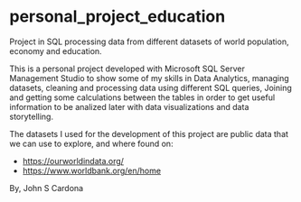 # personal_project_education

Project in SQL processing data from different datasets of world population, economy and education.

This is a personal project developed with Microsoft SQL Server Management Studio to show some of my skills in Data Analytics, managing datasets, cleaning and processing data using different SQL queries, Joining and getting some calculations between the tables in order to get useful information to be analized later with data visualizations and data storytelling.

The datasets I used for the development of this project are public data that we can use to explore, and where found on:

  - https://ourworldindata.org/
  - https://www.worldbank.org/en/home

By, John S Cardona
